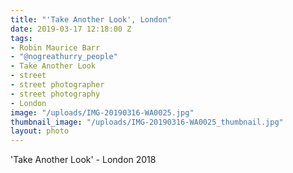 ```yaml
---
title: "'Take Another Look', London"
date: 2019-03-17 12:18:00 Z
tags:
- Robin Maurice Barr
- "@nogreathurry_people"
- Take Another Look
- street
- street photographer
- street photography
- London
image: "/uploads/IMG-20190316-WA0025.jpg"
thumbnail_image: "/uploads/IMG-20190316-WA0025_thumbnail.jpg"
layout: photo
---
```


'Take Another Look' - London 2018